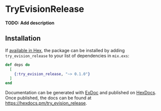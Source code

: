 # TryEvisionRelease

**TODO: Add description**

## Installation

If [available in Hex](https://hex.pm/docs/publish), the package can be installed
by adding `try_evision_release` to your list of dependencies in `mix.exs`:

```elixir
def deps do
  [
    {:try_evision_release, "~> 0.1.0"}
  ]
end
```

Documentation can be generated with [ExDoc](https://github.com/elixir-lang/ex_doc)
and published on [HexDocs](https://hexdocs.pm). Once published, the docs can
be found at <https://hexdocs.pm/try_evision_release>.

